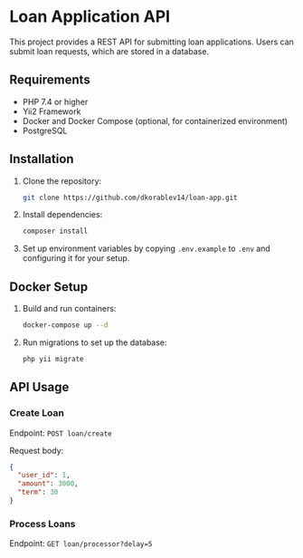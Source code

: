 # Loan Application API

This project provides a REST API for submitting loan applications. Users can submit loan requests, which are stored in a database.

## Requirements
- PHP 7.4 or higher
- Yii2 Framework
- Docker and Docker Compose (optional, for containerized environment)
- PostgreSQL

## Installation

1. Clone the repository:
    ```bash
    git clone https://github.com/dkorablev14/loan-app.git
    ```

2. Install dependencies:
    ```bash
    composer install
    ```

3. Set up environment variables by copying `.env.example` to `.env` and configuring it for your setup.

## Docker Setup

1. Build and run containers:
    ```bash
    docker-compose up --d
    ```

2. Run migrations to set up the database:
    ```bash
    php yii migrate
    ```
   
## API Usage

### Create Loan
Endpoint: `POST loan/create`

Request body:
```json
{
  "user_id": 1,
  "amount": 3000,
  "term": 30
}
```

### Process Loans
Endpoint: `GET loan/processor?delay=5`
